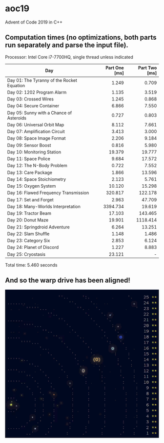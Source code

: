 # aoc19
Advent of Code 2019 in C++
## Computation times (no optimizations, both parts run separately and parse the input file).
Processor: Intel Core i7-7700HQ, single thread unless indicated

Day | Part One [ms] | Part Two [ms]
--- | ---: | ---:
Day 01: The Tyranny of the Rocket Equation | 1.249 | 0.709
Day 02: 1202 Program Alarm | 1.135 | 3.519
Day 03: Crossed Wires | 1.245 | 0.868
Day 04: Secure Container | 6.866 | 7.550
Day 05: Sunny with a Chance of Asteroids | 0.727 | 0.803
Day 06: Universal Orbit Map | 8.112 | 7.661
Day 07: Amplification Circuit | 3.413 | 3.000
Day 08: Space Image Format | 2.206 | 9.184
Day 09: Sensor Boost | 0.816 | 5.980
Day 10: Monitoring Station | 19.379 | 19.777
Day 11: Space Police | 9.684 | 17.572
Day 12: The N-Body Problem | 0.722 | 7.552
Day 13: Care Package | 1.866 | 13.596
Day 14: Space Stoichiometry | 2.123 | 5.761
Day 15: Oxygen System | 10.120 | 15.298
Day 16: Flawed Frequency Transmission | 320.817 | 122.178
Day 17: Set and Forget | 2.963 | 47.709
Day 18: Many-Worlds Interpretation | 3394.734 | 19.619
Day 19: Tractor Beam | 17.103 | 143.465
Day 20: Donut Maze | 19.901 | 1118.414
Day 21: Springdroid Adventure | 6.264 | 13.251
Day 22: Slam Shuffle | 1.148 | 1.486
Day 23: Category Six | 2.853 | 6.124
Day 24: Planet of Discord | 1.227 | 8.883
Day 25: Cryostasis | 23.121 | - 

Total time: 5.460 seconds

## And so the warp drive has been aligned!
![AoC19 calendar](calendar.gif)
